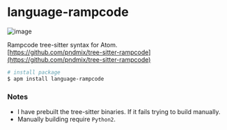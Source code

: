 # language-rampcode

![image](https://raw.githubusercontent.com/pndmix/atom-language-rampcode/master/assets/atom-ramp.PNG)

Rampcode tree-sitter syntax for Atom.  
[https://github.com/pndmix/tree-sitter-rampcode](https://github.com/pndmix/tree-sitter-rampcode)

~~~bash
# install package
$ apm install language-rampcode
~~~

### Notes
- I have prebuilt the tree-sitter binaries. If it fails trying to build manually.
- Manually building require `Python2`.